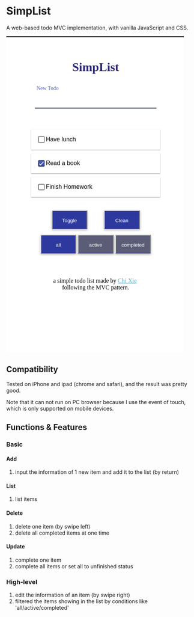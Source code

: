 # SimpList

A web-based todo MVC implementation, with vanilla JavaScript and CSS.

![screenshot](./img/screenshot.png)

## Compatibility

Tested on iPhone and ipad (chrome and safari), and the result was pretty good. 

Note that it can not run on PC browser because I use the event of touch, which is only supported on mobile devices.



## Functions & Features

### Basic

#### Add

1. input the information of 1 new item and add it to the list (by return)

#### List

1. list items

#### Delete

1. delete one item (by swipe left)
2. delete all completed items at one time

#### Update

1. complete one item
2. complete all items or set all to unfinished status

### High-level

1. edit the information of an item (by swipe right)
2. filtered the items showing in the list by conditions like 'all/active/completed'

